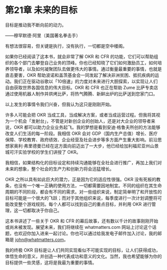 # 第21章 未来的目标

目标是推动我不断向前的动力。

——穆罕默德·阿里（美国著名拳击手）

有想法很容易，但关键是执行，没有执行，一切都是空中楼阁。

如果你已经阅读了这本书，就会非常了解 OKR 和 CFR 的功能，它们可以帮助组织的各个部门去攀登自己业务的顶峰。你也已经知晓了它们如何激励员工，如何培养领导者，以及如何凝聚团队去做更伟大的事情。通过衡量最重要的事情，也就是直击要害，OKR 帮助波诺和盖茨基金会一同发起了解决非洲贫困、抵抗疾病的运动。我们正在驱动谷歌以「10倍速」的力度对未来进行大胆探索，以实现让人们自由获取世界各国信息的伟大目标。OKR 和 CFR 也正在帮助 Zume 比萨专卖店通过使用机器人制作并烘烤比萨，将热气腾腾、新鲜出炉的比萨送到您家门口。

以上发生的事情令我们兴奋，但我认为这只是刚刚开始。

许多人可能会把 OKR 当成工具，当成解决方案，或者当成运营过程。但我将其视为一个机会「发射台」，不管是对新创企业的创始人，还是对大企业的领导者来说，OKR 都可以助力企业业务起飞。我的梦想是看到安迪·格鲁夫所创的方法能够改变人们生活的每一阶段。我相信 OKR 会对 GDP（国内生产总值）增长、医疗保障、学校教育、政府绩效、企业经营及社会进步等多方面产生重大影响。前沿思想家奥利·弗里德曼已经在这方面向前迈出了一大步，他已经给加利福尼亚州山景城可汗实验学校的学生们讲授了 OKR。

我相信，如果结构化的目标设定和持续沟通能够在全社会进行推广，再加上我们对未来的想象，整个社会的生产力和创新力将会迅猛增长。

OKR 之所以具有如此巨大的潜力，正是因为它的适应性很强。OKR 没有死板的教条，也没有一个唯一正确的使用方法，一切都需要因地制宜。不同的组织在其生命周期的不同阶段，都会有不同的需求。对一些组织来说，制定简单明了和开放性的目标可能是一个很大的飞跃；而对于其他组织来说，每季度进行一次计划调整将可能改变整个游戏规则。每个人都可以找到自己的重点目标，并利用 OKR 进行管理，这一切都取决于你自己。

这本书讲述了一些关于 OKR 和 CFR 的幕后故事，还有数以千计的故事刚刚开始或尚未被发现。展望未来，我们将继续在 whatmatters.com 网站上讨论这个话题，也欢迎你加入进来一起讨论。你也可以通过给我发电子邮件加入讨论，我的邮箱是 john@whatmatters.com。

我的终极 OKR 目标是让人们共同实现看似不可能实现的目标，让人们获得成功，体悟生命的意义，并创造一种代表成功和意义的文化。当然，我也希望能够为你的目标提供一些灵感，这将是我最为重要的事情。

